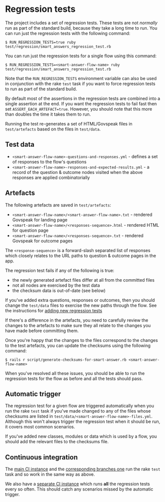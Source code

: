 # Regression tests

The project includes a set of regression tests. These tests are not *normally* run as part of the standard build, because they take a long time to run. You can run just the regression tests with the following command:

    $ RUN_REGRESSION_TESTS=true ruby test/regression/smart_answers_regression_test.rb

You can run just the regression tests for a single flow using this command:

    $ RUN_REGRESSION_TESTS=<smart-answer-flow-name> ruby test/regression/smart_answers_regression_test.rb

Note that the `RUN_REGRESSION_TESTS` environment variable can also be used in conjunction with the rake `test` task if you want to force regression tests to run as part of the standard build.

By default most of the assertions in the regression tests are combined into a single assertion at the end. If you want the regression tests to fail fast then set `ASSERT_EACH_ARTEFACT=true`. However, you should note that this more than doubles the time it takes them to run.

Running the test re-generates a set of HTML/Govspeak files in `test/artefacts` based on the files in `test/data`.

## Test data

* `<smart-answer-flow-name>-questions-and-responses.yml` - defines a set of responses to the flow's questions
* `<smart-answer-flow-name>-responses-and-expected-results.yml` - a record of the question & outcome nodes visited when the above responses are applied combinatorially

## Artefacts

The following artefacts are saved in `test/artefacts`:

* `<smart-answer-flow-name>/<smart-answer-flow-name>.txt` - rendered Govspeak for landing page
* `<smart-answer-flow-name>/<responses-sequence>.html` - rendered HTML for question page
* `<smart-answer-flow-name>/<responses-sequence>.txt` - rendered Govspeak for outcome pages

The `<response-sequence>` is a forward-slash separated list of responses which closely relates to the URL paths to question & outcome pages in the app.

The regression test fails if any of the following is true:

* the newly generated artefact files differ at all from the committed files
* not all nodes are exercised by the test data
* the checksum data is out-of-date (see below)

If you've added extra questions, responses or outcomes, then you should change the `test/data` files to exercise the new paths through the flow. See the instructions for [adding new regression tests](adding-new-regression-tests.md)

If there's a difference in the artefacts, you need to carefully review the changes to the artefacts to make sure they all relate to the changes you have made before committing them.

Once you're happy that the changes to the files correspond to the changes to the test artefacts, you can update the checksums using the following command:

    $ rails r script/generate-checksums-for-smart-answer.rb <smart-answer-flow-name>

When you've resolved all these issues, you should be able to run the regression tests for the flow as before and all the tests should pass.

## Automatic trigger

The regression test for a given flow are triggered automatically when you run the rake `test` task if you've made changed to any of the files whose checksums are listed in `test/data/<smart-answer-flow-name>-files.yml`. Although this won't always trigger the regression test when it should be run, it covers most common scenarios.

If you've added new classes, modules or data which is used by a flow, you should add the relevant files to the checksums file.

## Continuous integration

The [main CI instance](doc/continuous-integration.md#main) and the [corresponding branches one](doc/continuous-integration.md#branches) run the rake `test` task and so work in the same way as above.

We also have a [separate CI instance](doc/continuous-integration.md#regression) which runs **all** the regression tests every so often. This should catch any scenarios missed by the automatic trigger.
